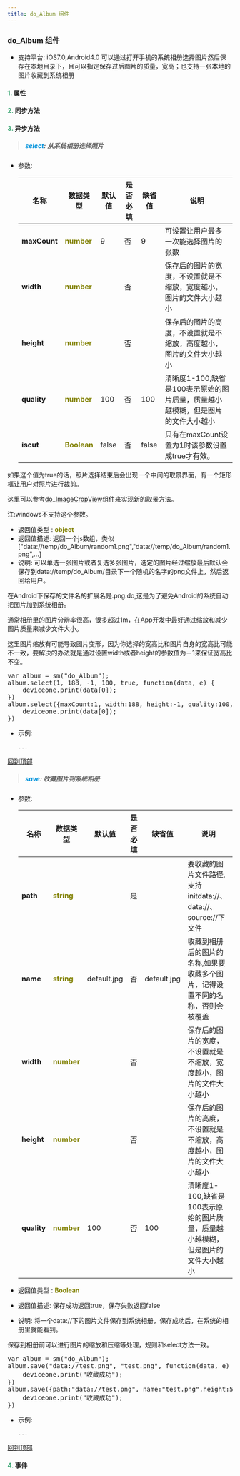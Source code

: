 ```yaml
---
title: do_Album 组件
---
```


### do_Album 组件

* 支持平台: iOS7.0,Android4.0
可以通过打开手机的系统相册选择图片然后保存在本地目录下，且可以指定保存过后图片的质量，宽高；也支持一张本地的图片收藏到系统相册

#### <font color ='#40A977'>**1.**</font> 属性

#### <font color ='#40A977'>**2.**</font> 同步方法

#### <font color ='#40A977'>**3.**</font> 异步方法

>##### <font color ='#0092db'>**select**</font>: 从系统相册选择照片

- 参数:

  名称 | 数据类型 |默认值|是否必填|缺省值|说明
  ---- |-------------  |----------|--------------|--------|------
  **maxCount** |<font color ='#808000'>**number**</font> | 9 | 否|9|可设置让用户最多一次能选择图片的张数
  **width** |<font color ='#808000'>**number**</font> |  | 否||保存后的图片的宽度，不设置就是不缩放，宽度越小，图片的文件大小越小
  **height** |<font color ='#808000'>**number**</font> |  | 否||保存后的图片的高度，不设置就是不缩放，高度越小，图片的文件大小越小
  **quality** |<font color ='#808000'>**number**</font> | 100 | 否|100|清晰度1-100,缺省是100表示原始的图片质量，质量越小越模糊，但是图片的文件大小越小
  **iscut** |<font color ='#808000'>**Boolean**</font> | false | 否|false|只有在maxCount设置为1时该参数设置成true才有效。

如果这个值为true的话，照片选择结束后会出现一个中间的取景界面，有一个矩形框让用户对照片进行裁剪。

这里可以参考<a href="http://doc.deviceone.net/web/doc/code4do/imagecrop.htm">do_ImageCropView</a>组件来实现新的取景方法。

注:windows不支持这个参数。

- 返回值类型 : <font color ='#808000'>**object**</font>
- 返回值描述: 返回一个js数组，类似["data://temp/do_Album/random1.png","data://temp/do_Album/random1.png",...]
- 说明:  可以单选一张图片或者复选多张图片，选定的图片经过缩放最后默认会保存到data://temp/do_Album/目录下一个随机的名字的png文件上，然后返回给用户。

 在Android下保存的文件名的扩展名是.png.do,这是为了避免Android的系统自动把图片加到系统相册。

通常相册里的图片分辨率很高，很多超过1m，在App开发中最好通过缩放和减少图片质量来减少文件大小。

这里图片缩放有可能导致图片变形，因为你选择的宽高比和图片自身的宽高比可能不一致，要解决的办法就是通过设置width或者height的参数值为－1来保证宽高比不变。

<pre class="brush: js;toolbar:false;">var album = sm("do_Album");
album.select(1, 188, -1, 100, true, function(data, e) {
	deviceone.print(data[0]);
})
album.select({maxCount:1, width:188, height:-1, quality:100, iscut:true}, function(data, e) {
	deviceone.print(data[0]);
})</pre>
- 示例:

  ```javascript
  ...

  ```

[回到顶部](#top)

>##### <font color ='#0092db'>**save**</font>: 收藏图片到系统相册

- 参数:

  名称 | 数据类型 |默认值|是否必填|缺省值|说明
  ---- |-------------  |----------|--------------|--------|------
  **path** |<font color ='#808000'>**string**</font> |  | 是||要收藏的图片文件路径,支持initdata://、data://、source://下文件
  **name** |<font color ='#808000'>**string**</font> | default.jpg | 否|default.jpg|收藏到相册后的图片的名称,如果要收藏多个图片，记得设置不同的名称，否则会被覆盖
  **width** |<font color ='#808000'>**number**</font> |  | 否||保存后的图片的宽度，不设置就是不缩放，宽度越小，图片的文件大小越小
  **height** |<font color ='#808000'>**number**</font> |  | 否||保存后的图片的高度，不设置就是不缩放，高度越小，图片的文件大小越小
  **quality** |<font color ='#808000'>**number**</font> | 100 | 否|100|清晰度1-100,缺省是100表示原始的图片质量，质量越小越模糊，但是图片的文件大小越小
- 返回值类型 : <font color ='#808000'>**Boolean**</font>
- 返回值描述: 保存成功返回true，保存失败返回false
- 说明: 将一个data://下的图片文件保存到系统相册，保存成功后，在系统的相册里就能看到。

保存到相册前可以进行图片的缩放和压缩等处理，规则和select方法一致。

<pre class="brush: js;toolbar:false;">var album = sm("do_Album");
album.save("data://test.png", "test.png", function(data, e) {
	deviceone.print("收藏成功");
})
album.save({path:"data://test.png", name:"test.png",height:50,quality:100}, function(data, e) {
	deviceone.print("收藏成功");
})</pre>
- 示例:

  ```javascript
  ...

  ```

[回到顶部](#top)


#### <font color ='#40A977'>**4.**</font> 事件


